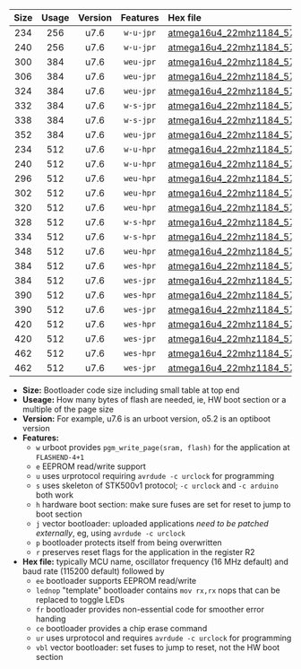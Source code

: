 |Size|Usage|Version|Features|Hex file|
|:-:|:-:|:-:|:-:|:--|
|234|256|u7.6|`w-u-jpr`|[atmega16u4_22mhz1184_57600bps_ur_vbl.hex](https://raw.githubusercontent.com/stefanrueger/urboot/main/atmega16u4_22mhz1184_57600bps_ur_vbl.hex)|
|240|256|u7.6|`w-u-jpr`|[atmega16u4_22mhz1184_57600bps_lednop_ur_vbl.hex](https://raw.githubusercontent.com/stefanrueger/urboot/main/atmega16u4_22mhz1184_57600bps_lednop_ur_vbl.hex)|
|300|384|u7.6|`weu-jpr`|[atmega16u4_22mhz1184_57600bps_ee_ur_vbl.hex](https://raw.githubusercontent.com/stefanrueger/urboot/main/atmega16u4_22mhz1184_57600bps_ee_ur_vbl.hex)|
|306|384|u7.6|`weu-jpr`|[atmega16u4_22mhz1184_57600bps_ee_lednop_ur_vbl.hex](https://raw.githubusercontent.com/stefanrueger/urboot/main/atmega16u4_22mhz1184_57600bps_ee_lednop_ur_vbl.hex)|
|324|384|u7.6|`weu-jpr`|[atmega16u4_22mhz1184_57600bps_ee_lednop_fr_ur_vbl.hex](https://raw.githubusercontent.com/stefanrueger/urboot/main/atmega16u4_22mhz1184_57600bps_ee_lednop_fr_ur_vbl.hex)|
|332|384|u7.6|`w-s-jpr`|[atmega16u4_22mhz1184_57600bps_vbl.hex](https://raw.githubusercontent.com/stefanrueger/urboot/main/atmega16u4_22mhz1184_57600bps_vbl.hex)|
|338|384|u7.6|`w-s-jpr`|[atmega16u4_22mhz1184_57600bps_lednop_vbl.hex](https://raw.githubusercontent.com/stefanrueger/urboot/main/atmega16u4_22mhz1184_57600bps_lednop_vbl.hex)|
|352|384|u7.6|`weu-jpr`|[atmega16u4_22mhz1184_57600bps_ee_lednop_fr_ce_ur_vbl.hex](https://raw.githubusercontent.com/stefanrueger/urboot/main/atmega16u4_22mhz1184_57600bps_ee_lednop_fr_ce_ur_vbl.hex)|
|234|512|u7.6|`w-u-hpr`|[atmega16u4_22mhz1184_57600bps_ur.hex](https://raw.githubusercontent.com/stefanrueger/urboot/main/atmega16u4_22mhz1184_57600bps_ur.hex)|
|240|512|u7.6|`w-u-hpr`|[atmega16u4_22mhz1184_57600bps_lednop_ur.hex](https://raw.githubusercontent.com/stefanrueger/urboot/main/atmega16u4_22mhz1184_57600bps_lednop_ur.hex)|
|296|512|u7.6|`weu-hpr`|[atmega16u4_22mhz1184_57600bps_ee_ur.hex](https://raw.githubusercontent.com/stefanrueger/urboot/main/atmega16u4_22mhz1184_57600bps_ee_ur.hex)|
|302|512|u7.6|`weu-hpr`|[atmega16u4_22mhz1184_57600bps_ee_lednop_ur.hex](https://raw.githubusercontent.com/stefanrueger/urboot/main/atmega16u4_22mhz1184_57600bps_ee_lednop_ur.hex)|
|320|512|u7.6|`weu-hpr`|[atmega16u4_22mhz1184_57600bps_ee_lednop_fr_ur.hex](https://raw.githubusercontent.com/stefanrueger/urboot/main/atmega16u4_22mhz1184_57600bps_ee_lednop_fr_ur.hex)|
|328|512|u7.6|`w-s-hpr`|[atmega16u4_22mhz1184_57600bps.hex](https://raw.githubusercontent.com/stefanrueger/urboot/main/atmega16u4_22mhz1184_57600bps.hex)|
|334|512|u7.6|`w-s-hpr`|[atmega16u4_22mhz1184_57600bps_lednop.hex](https://raw.githubusercontent.com/stefanrueger/urboot/main/atmega16u4_22mhz1184_57600bps_lednop.hex)|
|348|512|u7.6|`weu-hpr`|[atmega16u4_22mhz1184_57600bps_ee_lednop_fr_ce_ur.hex](https://raw.githubusercontent.com/stefanrueger/urboot/main/atmega16u4_22mhz1184_57600bps_ee_lednop_fr_ce_ur.hex)|
|384|512|u7.6|`wes-hpr`|[atmega16u4_22mhz1184_57600bps_ee.hex](https://raw.githubusercontent.com/stefanrueger/urboot/main/atmega16u4_22mhz1184_57600bps_ee.hex)|
|384|512|u7.6|`wes-jpr`|[atmega16u4_22mhz1184_57600bps_ee_vbl.hex](https://raw.githubusercontent.com/stefanrueger/urboot/main/atmega16u4_22mhz1184_57600bps_ee_vbl.hex)|
|390|512|u7.6|`wes-hpr`|[atmega16u4_22mhz1184_57600bps_ee_lednop.hex](https://raw.githubusercontent.com/stefanrueger/urboot/main/atmega16u4_22mhz1184_57600bps_ee_lednop.hex)|
|390|512|u7.6|`wes-jpr`|[atmega16u4_22mhz1184_57600bps_ee_lednop_vbl.hex](https://raw.githubusercontent.com/stefanrueger/urboot/main/atmega16u4_22mhz1184_57600bps_ee_lednop_vbl.hex)|
|420|512|u7.6|`wes-hpr`|[atmega16u4_22mhz1184_57600bps_ee_lednop_fr.hex](https://raw.githubusercontent.com/stefanrueger/urboot/main/atmega16u4_22mhz1184_57600bps_ee_lednop_fr.hex)|
|420|512|u7.6|`wes-jpr`|[atmega16u4_22mhz1184_57600bps_ee_lednop_fr_vbl.hex](https://raw.githubusercontent.com/stefanrueger/urboot/main/atmega16u4_22mhz1184_57600bps_ee_lednop_fr_vbl.hex)|
|462|512|u7.6|`wes-hpr`|[atmega16u4_22mhz1184_57600bps_ee_lednop_fr_ce.hex](https://raw.githubusercontent.com/stefanrueger/urboot/main/atmega16u4_22mhz1184_57600bps_ee_lednop_fr_ce.hex)|
|462|512|u7.6|`wes-jpr`|[atmega16u4_22mhz1184_57600bps_ee_lednop_fr_ce_vbl.hex](https://raw.githubusercontent.com/stefanrueger/urboot/main/atmega16u4_22mhz1184_57600bps_ee_lednop_fr_ce_vbl.hex)|

- **Size:** Bootloader code size including small table at top end
- **Useage:** How many bytes of flash are needed, ie, HW boot section or a multiple of the page size
- **Version:** For example, u7.6 is an urboot version, o5.2 is an optiboot version
- **Features:**
  + `w` urboot provides `pgm_write_page(sram, flash)` for the application at `FLASHEND-4+1`
  + `e` EEPROM read/write support
  + `u` uses urprotocol requiring `avrdude -c urclock` for programming
  + `s` uses skeleton of STK500v1 protocol; `-c urclock` and `-c arduino` both work
  + `h` hardware boot section: make sure fuses are set for reset to jump to boot section
  + `j` vector bootloader: uploaded applications *need to be patched externally*, eg, using `avrdude -c urclock`
  + `p` bootloader protects itself from being overwritten
  + `r` preserves reset flags for the application in the register R2
- **Hex file:** typically MCU name, oscillator frequency (16 MHz default) and baud rate (115200 default) followed by
  + `ee` bootloader supports EEPROM read/write
  + `lednop` "template" bootloader contains `mov rx,rx` nops that can be replaced to toggle LEDs
  + `fr` bootloader provides non-essential code for smoother error handing
  + `ce` bootloader provides a chip erase command
  + `ur` uses urprotocol and requires `avrdude -c urclock` for programming
  + `vbl` vector bootloader: set fuses to jump to reset, not the HW boot section
